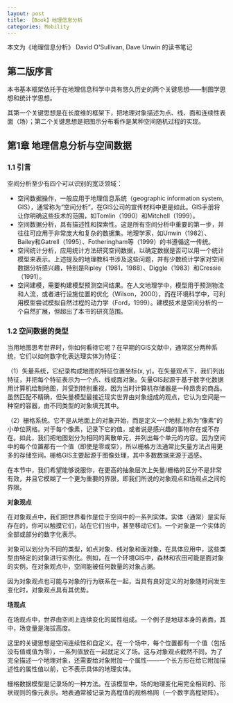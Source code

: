 ```yaml
---
layout: post
title: 【Book】地理信息分析
categories: Mobility
---
```


本文为《地理信息分析》 David O'Sullivan, Dave Unwin 的读书笔记

## 第二版序言

本书基本框架依托于在地理信息科学中具有悠久历史的两个关键思想——制图学思想和统计学思想。

其第一个关键思想是在长度维的框架下，把地理对象描述为点、线、面和连续性表面（场）；第二个关键思想是把图示分布看作是某种空间随机过程的实现。

## 第1章 地理信息分析与空间数据

### 1.1 引言

空间分析至少有四个可以识别的宽泛领域：

- 空间数据操作，一般应用于地理信息系统（geographic information system, GIS），通常称为“空间分析”，在GIS公司的宣传材料中更是如此。GIS手册将让你明确这些技术的范围，如Tomlin（1990）和Mitchell（1999）。
- 空间数据分析，具有描述性和探索性。这是所有空间分析中重要的第一步，并往往可应用于非常庞大和复杂的数据集。地理学家，如Unwin（1982）、Bailey和Gatrell（1995）、Fotheringham等（1999）的书遵循这一传统。
- 空间统计分析，应用统计方法研究空间数据，以确定数据是否可以用一个统计模型来表示。上述提及的地理教科书涉及这些问题，并有少数统计学家对空间数据分析感兴趣，特别是Ripley（1981，1988）、Diggle（1983）和Cressie（1991）。
- 空间建模，需要构建模型预测空间结果。在人文地理学中，模型用于预测物流和人流，或者进行设施位置的优化（Wilson，2000），而在环境科学中，可利用模型尝试模拟自然过程的动力学（Ford，1999）。建模技术是空间分析的一个自然扩展，但超出了本书的研究范围。

### 1.2 空间数据的类型

当用地图思考世界时，你如何看待它呢？在早期的GIS文献中，通常区分两种系统，它们以如何数字化表达理实体为特征：

（1）矢量系统，它纪录构成地图的特征位置坐标(x, y)。在矢量观点下，我们列出特征，并把每个特征表示为一个点、线或面对象。矢量GIS起源于基于数字化数据用计算机绘制地图，并受到特别重视，因为当时计算机存储器是一种昂贵的商品。虽然匹配不精确，但矢量模型最接近现实世界由对象组成的观点，它认为空间是一种空的容器，由不同类型的对象填充其中。

（2）栅格系统。它不是从地面上的对象开始，而是定义一个地标上称为“像素”的小单位网格。对于每个像素，记录下它的值，或者说是感兴趣的事物存在或不存在。如此，我们把地图划分为相同的离散单元，并列出每个单元的内容。因为空间中的每个位置都有一个值（即使是零或空），所以栅格方法通常比矢量方法占用更多的存储空间。栅格GIS主要起源于图像处理，其中多数数据来源于遥感。

在本节中，我们希望能够说服你，在更高的抽象层次上矢量/栅格的区分不是非常有效，并且它模糊了一个更为重要的界限，即我们所说的对象观点和场观点之间的界限。

**对象观点**

在对象观点中，我们把世界看作是位于空间中的一系列实体。实体（通常）是实际存在的，你可以触摸它们，站在它们当中，甚至移动它们。一个对象是一个实体的全部或部分的数字化表示。

对象可以划分为不同的类型，如点对象、线对象和面对象，在具体应用中，这些类型由特定的对象进行实例化。例如，在一个环境GIS中，森林和农田可能是面对象的实例。在对象观点中，空间能被任何数量的对象占据。

因为对象观点也可能与对象的行为联系在一起，当具有良好定义的对象随时间发生变化时，对象观点具有其优势。

**场观点**

在场观点中，世界由空间上连续变化的属性组成。一个例子是地球本身的表面，其中，场变量是海拔高度。

这里的关键思想是空间连续性和自定义。在一个场中，每个位置都有一个值（包括没有值或值为零），一系列值放在一起就定义了场。这与对象观点截然不同，为了完全描述一个地理对象，还需要给对象附加一个属性——一个长方形在给它附加描述性的属性值以前，它不表示具体的地理实体。

栅格数据模型是记录场的一种方法。在该模型中，场的地理变化用完全相同的、形状规则的像元表示。地表通常被记录为高程值的规格格网（一个数字高程矩阵）。